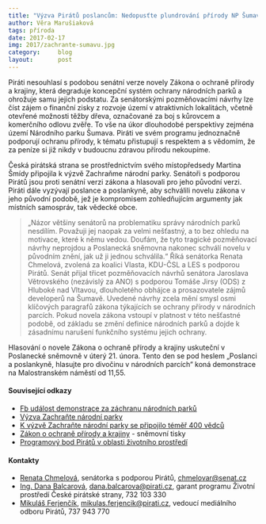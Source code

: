 ```yaml
---
title: "Výzva Pirátů poslancům: Nedopusťte plundrování přírody NP Šumava"
author: Věra Marušiaková
tags: příroda
date: 2017-02-17
img: 2017/zachrante-sumavu.jpg
category:     blog
layout:       post
---
```


Piráti nesouhlasí s podobou senátní verze novely Zákona o ochraně přírody a krajiny, která degraduje koncepční systém ochrany národních parků a ohrožuje samu jejich podstatu. Za senátorskými pozměňovacími návrhy lze číst zájem o finanční zisky z rozvoje území v atraktivních lokalitách, včetně otevřené možnosti těžby dřeva, označované za boj s kůrovcem a komerčního odlovu zvěře. To vše na úkor dlouhodobé perspektivy zejména území Národního parku Šumava. Piráti ve svém programu jednoznačně podporují ochranu přírody, k tématu přistupují s respektem a s vědomím, že za peníze si již nikdy v budoucnu zdravou přírodu nekoupíme.

Česká pirátská strana se prostřednictvím svého místopředsedy Martina Šmídy připojila k výzvě Zachraňme národní parky. Senátoři s podporou Pirátů jsou proti senátní verzi zákona a hlasovali pro jeho původní verzi. Piráti dále vyzývají poslance a poslankyně, aby schválili novelu zákona v jeho původní podobě, jež je kompromisem zohledňujícím argumenty jak místních samospráv, tak vědecké obce.

> „Názor většiny senátorů na problematiku správy národních parků nesdílím. Považuji jej naopak za velmi nešťastný, a to bez ohledu na motivace, které k němu vedou. Doufám, že tyto tragické pozměňovací návrhy neprojdou a Poslanecká sněmovna nakonec schválí novelu v původním znění, jak už ji jednou schválila.“ Říká senátorka Renata Chmelová, zvolená za koalici Vlasta, KDU-ČSL a LES s podporou Pirátů.
Senát přijal třicet pozměňovacích návrhů senátora Jaroslava Větrovského (nezávislý za ANO) s podporou Tomáše Jirsy (ODS) z Hluboké nad Vltavou, dlouholetého obhájce a prosazovatele zájmů developerů na Šumavě. Uvedené návrhy zcela mění smysl osmi klíčových paragrafů zákona týkajících se ochrany přírody v národních parcích. Pokud novela zákona vstoupí v platnost v této nešťastné podobě, od základu se změní definice národních parků a dojde k zásadnímu narušení funkčního systému jejich ochrany.

Hlasování o novele Zákona o ochraně přírody a krajiny uskuteční v Poslanecké sněmovně v úterý 21. února. Tento den se pod heslem „Poslanci a poslankyně, hlasujte pro divočinu v národních parcích“ koná demonstrace na Malostranském náměstí od 11,55.

#### Související odkazy 

* [Fb událost demonstrace za záchranu národních parků](https://www.facebook.com/events/1455643567780190)
* [Výzva Zachraňte národní parky](https://www.zachranmenarodniparky.cz/)
* [K výzvě Zachraňte národní parky se připojilo téměř 400 vědců](http://ceskadivocina.cz/project/temer-400-vedcu-podporilo-vyzvu-poslancum-za-zachranu-narodnich-parku)
* [Zákon o ochraně přírody a krajiny](https://www.psp.cz/sqw/tisky.sqw?O=7&T=501) - sněmovní tisky
* [Programový bod Pirátů v oblasti životního prostředí](https://www.pirati.cz/program/zivotni_prostredi)

#### Kontakty

* [Renata Chmelová](http://renatachmelova.cz/), senátorka s podporou Pirátů, chmelovar@senat.cz
* [Ing. Dana Balcarová](https://www.pirati.cz/lide/dana_balcarova), [dana.balcarova@pirati.cz](mailto:dana.balcarova@pirati.cz), garant programu Životní prostředí České pirátské strany, 732 103 330
* [Mikuláš Ferjenčík](https://www.pirati.cz/lide/mikulas_ferjencik), [mikulas.ferjencik@pirati.cz](mailto:mikulas.ferjencik@pirati.cz), vedoucí mediálního odboru Pirátů, 737 943 770
